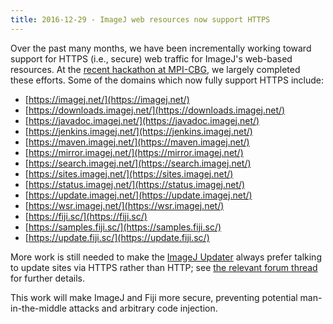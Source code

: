 ```yaml
---
title: 2016-12-29 - ImageJ web resources now support HTTPS
---
```


Over the past many months, we have been incrementally working toward support for HTTPS (i.e., secure) web traffic for ImageJ's web-based resources. At the [recent hackathon at MPI-CBG](/news/2016-12-20-fiji-knip-hackathon), we largely completed these efforts. Some of the domains which now fully support HTTPS include:

- [https://imagej.net/](https://imagej.net/)
- [https://downloads.imagej.net/](https://downloads.imagej.net/)
- [https://javadoc.imagej.net/](https://javadoc.imagej.net/)
- [https://jenkins.imagej.net/](https://jenkins.imagej.net/)
- [https://maven.imagej.net/](https://maven.imagej.net/)
- [https://mirror.imagej.net/](https://mirror.imagej.net/)
- [https://search.imagej.net/](https://search.imagej.net/)
- [https://sites.imagej.net/](https://sites.imagej.net/)
- [https://status.imagej.net/](https://status.imagej.net/)
- [https://update.imagej.net/](https://update.imagej.net/)
- [https://wsr.imagej.net/](https://wsr.imagej.net/)
- [https://fiji.sc/](https://fiji.sc/)
- [https://samples.fiji.sc/](https://samples.fiji.sc/)
- [https://update.fiji.sc/](https://update.fiji.sc/)

More work is still needed to make the [ImageJ Updater](/plugins/updater) always prefer talking to update sites via HTTPS rather than HTTP; see [the relevant forum thread](http://forum.imagej.net/t/https-to-make-imagej-fiji-more-secure/398) for further details.

This work will make ImageJ and Fiji more secure, preventing potential man-in-the-middle attacks and arbitrary code injection.

 
